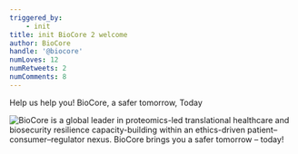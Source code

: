 ```yaml
---
triggered_by:
    - init
title: init BioCore 2 welcome
author: BioCore
handle: '@biocore'
numLoves: 12
numRetweets: 2
numComments: 8
---
```


Help us help you! BioCore, a safer tomorrow, Today

![BioCore is a global leader in proteomics-led translational healthcare and biosecurity resilience capacity-building within an ethics-driven patient–consumer–regulator nexus. BioCore brings you a safer tomorrow – today!](./images/social/biocore-welcome.png)

